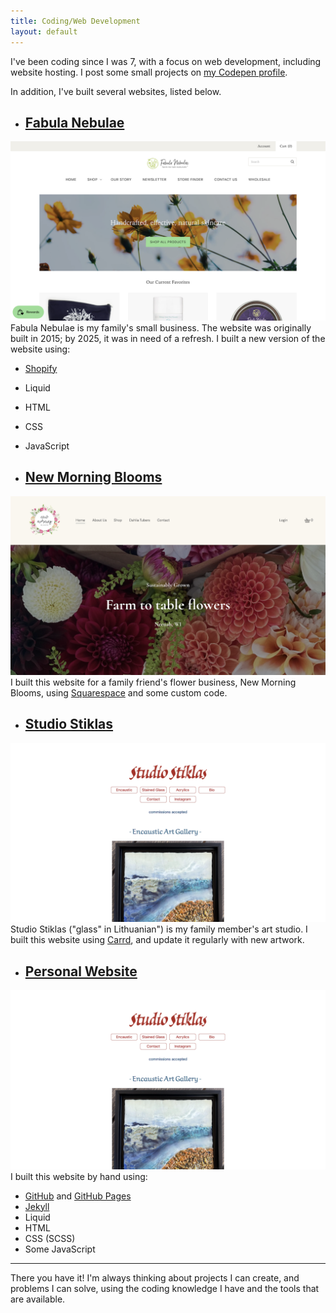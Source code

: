 ```yaml
---
title: Coding/Web Development
layout: default
---
```


I've been coding since I was 7, with a focus on web development, including website hosting. I post some small projects on [my Codepen profile](https://codepen.io/gaudenisg).

In addition, I've built several websites, listed below. 

* ## [Fabula Nebulae](https://fabulanebulae.com)
![Screenshot of Fabula Nebulae website](/assets/images/fabulanebulae-website-screenshot.png)
Fabula Nebulae is my family's small business. The website was originally built in 2015; by 2025, it was in need of a refresh. I built a new version of the website using:
* [Shopify](https://shopify.com)
* Liquid
* HTML
* CSS
* JavaScript

* ## [New Morning Blooms](https://newmorningblooms.com)
![Screenshot of New Morning Blooms website](/assets/images/newmorningblooms-website-screenshot.png)
I built this website for a family friend's flower business, New Morning Blooms, using [Squarespace](https://squarespace.com) and some custom code.

* ## [Studio Stiklas](https://studiostiklas.com)
![Screenshot of Studio Stiklas website](/assets/images/studiostiklas-website-screenshot.png)
Studio Stiklas ("glass" in Lithuanian") is my family member's art studio. I built this website using [Carrd](https://carrd.co), and update it regularly with new artwork.

* ## [Personal Website](/)
![Screenshot of personal website](/assets/images/studiostiklas-website-screenshot.png)
I built this website by hand using:
* [GitHub](https://github.com) and [GitHub Pages](https://docs.github.com/en/pages)
* [Jekyll](https://jekyllrb.com)
* Liquid
* HTML
* CSS (SCSS)
* Some JavaScript

---

There you have it! I'm always thinking about projects I can create, and problems I can solve, using the coding knowledge I have and the tools that are available.
